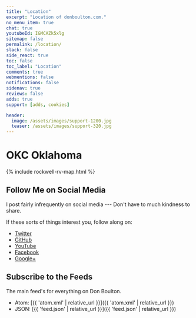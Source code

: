 ```yaml
---
title: "Location"
excerpt: "Location of donboulton.com."
no_menu_item: true
chat: true
youtubeId: IGMCAZk5xlg
sitemap: false
permalink: /location/
slack: false
side_react: true
toc: false
toc_label: "Location"
comments: true
webmentions: false
notifications: false
sidenav: true
reviews: false
adds: true
support: [adds, cookies]

header:
  image: /assets/images/support-1200.jpg
  teaser: /assets/images/support-320.jpg
---
```


# OKC Oklahoma

{% include rockwell-rv-map.html %}

## Follow Me on Social Media

I post fairly infrequently on social media --- Don't have to much kindness to share.

If these sorts of things interest you, follow along on:

- [Twitter](https://twitter.com/donboulton)
- [GitHub](https://github.com/donaldboulton)
- [YouTube](https://www.youtube.com/channel/UCHED4RFSxXXNGDDvWpgzHXg)
- [Facebook](https://www.facebook.com/donboulton)
- [Google+](https://plus.google.com/+DonaldBoulton)

## Subscribe to the Feeds

The main feed's for everything on Don Boulton.

- Atom: [{{ 'atom.xml' | relative_url }}]({{ 'atom.xml' | relative_url }})
- JSON: [{{ 'feed.json' | relative_url }}]({{ 'feed.json' | relative_url }})
